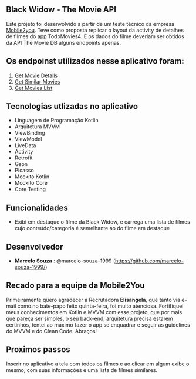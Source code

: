 ## Black Widow - The Movie API

Este projeto foi desenvolvido a partir de um teste técnico da empresa [Mobile2you](https://www.mobile2you.com.br/pt/). 
Teve como proposta replicar o layout da activity de detalhes de filmes do app TodoMovies4. 
E os dados do filme deveriam ser obtidos da API The Movie DB alguns endpoints apenas.

## Os endpoinst utilizados nesse aplicativo foram:

1. [Get Movie Details](https://developers.themoviedb.org/3/movies/get-movie-details)
2. [Get Similar Movies](https://developers.themoviedb.org/3/movies/get-similar-movies)
3. [Get Movies List](https://developers.themoviedb.org/3/genres/get-movie-list)

## Tecnologias utlizadas no aplicativo

* Linguagem de Programação Kotlin
* Arquitetura MVVM
* ViewBinding
* ViewModel
* LiveData
* Activity
* Retrofit
* Gson
* Picasso
* Mockito Kotlin
* Mockito Core
* Core Testing

## Funcionalidades

- Exibi em destaque o filme da Black Widow, e carrega uma lista de filmes cujo conteúdo/categoria é semelhante ao do filme em destaque

## Desenvolvedor

* **Marcelo Souza** : @marcelo-souza-1999 (https://github.com/marcelo-souza-1999/)

## Recado para a equipe da Mobile2You

Primeiramente quero agradecer a Recrutadora **Elisangela**, que tanto via e-mail como no bate-papo feito quinta-feira, foi muito atenciosa.
Fortifiquei meus conhecimentos em Kotlin e MVVM com esse projeto, que por mais que pareça ser simples, o seu back-end, arquitetura precisa estarem certinhos,
tentei ao máximo fazer o app se enquadrar e seguir as guidelines do MVVM e do Clean Code.
Abraços!

## Proximos passos 
Inserir no aplicativo a tela com todos os filmes e ao clicar em algum exibe o mesmo, com suas informações e uma lista de filmes similares.

